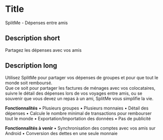 # Title

SplitMe - Dépenses entre amis

## Description short

Partagez les dépenses avec vos amis

## Description long

Utilisez SplitMe pour partager vos dépenses de groupes et pour que tout le monde soit remboursé.<br />Que ce soit pour partager les factures de ménages avec vos colocataires, suivre le détail des dépenses lors de vos voyages entre amis, ou se souvenir que vous devez un repas à un ami, SplitMe vous simplifie la vie.

<b>Fonctionnalités</b>
&#8226; Plusieurs groupes
&#8226; Plusieurs monnaies
&#8226; Détail des dépenses
&#8226; Calcule le nombre minimal de transactions pour rembourser tout le monde
&#8226; Exportation/Importation des données
&#8226; Pas de publicité

<b>Fonctionnalités à venir</b>
&#8226; Synchronisation des comptes avec vos amis sur Android
&#8226; Conversion des dettes en une seule monnaie

